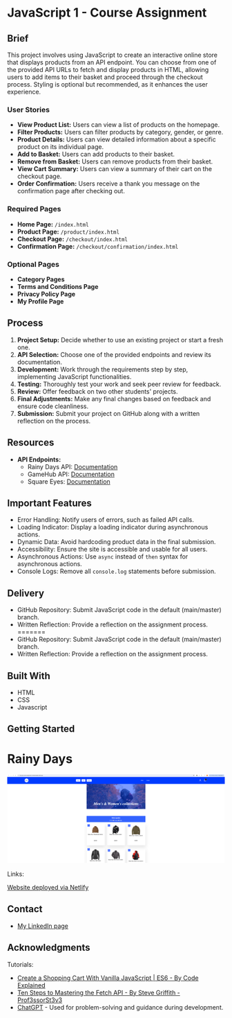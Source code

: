 # JavaScript 1 - Course Assignment

## Brief

This project involves using JavaScript to create an interactive online store that displays products from an API endpoint. You can choose from one of the provided API URLs to fetch and display products in HTML, allowing users to add items to their basket and proceed through the checkout process. Styling is optional but recommended, as it enhances the user experience.

### User Stories

- **View Product List:** Users can view a list of products on the homepage.
- **Filter Products:** Users can filter products by category, gender, or genre.
- **Product Details:** Users can view detailed information about a specific product on its individual page.
- **Add to Basket:** Users can add products to their basket.
- **Remove from Basket:** Users can remove products from their basket.
- **View Cart Summary:** Users can view a summary of their cart on the checkout page.
- **Order Confirmation:** Users receive a thank you message on the confirmation page after checking out.

### Required Pages

- **Home Page:** `/index.html`
- **Product Page:** `/product/index.html`
- **Checkout Page:** `/checkout/index.html`
- **Confirmation Page:** `/checkout/confirmation/index.html`

### Optional Pages

- **Category Pages**
- **Terms and Conditions Page**
- **Privacy Policy Page**
- **My Profile Page**

## Process

1. **Project Setup:** Decide whether to use an existing project or start a fresh one.
2. **API Selection:** Choose one of the provided endpoints and review its documentation.
3. **Development:** Work through the requirements step by step, implementing JavaScript functionalities.
4. **Testing:** Thoroughly test your work and seek peer review for feedback.
5. **Review:** Offer feedback on two other students' projects.
6. **Final Adjustments:** Make any final changes based on feedback and ensure code cleanliness.
7. **Submission:** Submit your project on GitHub along with a written reflection on the process.

## Resources

- **API Endpoints:**
  - Rainy Days API: [Documentation](https://docs.noroff.dev/docs/v1/e-commerce/rainy-days)
  - GameHub API: [Documentation](https://docs.noroff.dev/docs/v1/e-commerce/gamehub)
  - Square Eyes: [Documentation](https://docs.noroff.dev/docs/v1/e-commerce/square-eyes)

## Important Features

- Error Handling: Notify users of errors, such as failed API calls.
- Loading Indicator: Display a loading indicator during asynchronous actions.
- Dynamic Data: Avoid hardcoding product data in the final submission.
- Accessibility: Ensure the site is accessible and usable for all users.
- Asynchronous Actions: Use `async` instead of `then` syntax for asynchronous actions.
- Console Logs: Remove all `console.log` statements before submission.

## Delivery

- GitHub Repository: Submit JavaScript code in the default (main/master) branch.
- Written Reflection: Provide a reflection on the assignment process.
=======
- GitHub Repository: Submit JavaScript code in the default (main/master) branch.
- Written Reflection: Provide a reflection on the assignment process.

## Built With

- HTML
- CSS
- Javascript

## Getting Started

# Rainy Days
![image](./assets/images/website.png)

Links:

[Website deployed via Netlify](https://js-course-assignment-mohammedabi.netlify.app/)

## Contact

- [My LinkedIn page](https://www.linkedin.com/in/mohammedabdulabi/)

## Acknowledgments

Tutorials:

- [Create a Shopping Cart With Vanilla JavaScript | ES6 - By Code Explained](https://www.youtube.com/watch?v=UcrypywtAm0&list=PLf9jWAVTVXo_pkSMDn3GFQBqNpS2mSPVg&index=48)
- [Ten Steps to Mastering the Fetch API - By Steve Griffith - Prof3ssorSt3v3](https://www.youtube.com/watch?v=2sQ9xiEAXNo&list=PLf9jWAVTVXo_pkSMDn3GFQBqNpS2mSPVg&index=47)
- [ChatGPT](https://chat.openai.com/auth/login) - Used for problem-solving and guidance during development.